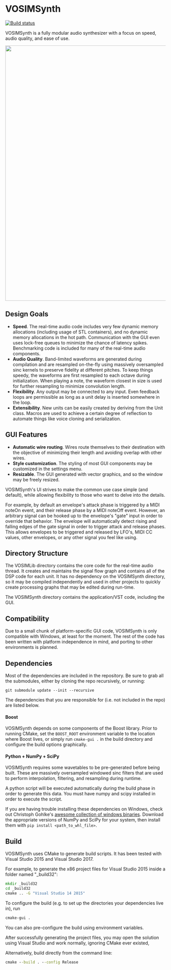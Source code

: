 # VOSIMSynth
[![Build status](https://ci.appveyor.com/api/projects/status/49ghy4v5wbkmi0ot?svg=true)](https://ci.appveyor.com/project/austensatterlee/vosimsynth)

VOSIMSynth is a fully modular audio synthesizer with a focus on speed, audio quality, and ease of use.

<p align="center">
<img src="https://raw.github.com/austensatterlee/VOSIMSynth/newgraphics/screenshots/VOSIMProject_1.png"
width=800>
</p>

## Design Goals
- **Speed**. The real-time audio code includes very few dynamic memory allocations (including usage of STL
  containers), and no dynamic memory allocations in the hot path. Communication with the GUI even uses lock-free
  queues to minimize the chance of latency spikes. Benchmarking code is included for many of the real-time
  audio components.
- **Audio Quality**. Band-limited waveforms are generated during compilation and are resampled on-the-fly
  using massively oversampled sinc kernels to preserve fidelity at different pitches. To keep things speedy,
  the waveforms are first resampled to each octave during initialization. When playing a note, the waveform
  closest in size is used for further resampling to minimize convolution length.
- **Flexibility**. Any output may be connected to any input. Even feedback loops are permissible as long as a
  unit delay is inserted somewhere in the loop. 
- **Extensibility**. New units can be easily created by deriving from the Unit class. Macros are used to achieve
  a certain degree of reflection to automate things like voice cloning and serialization.

## GUI Features
- **Automatic wire routing**. Wires route themselves to their destination with the objective of minimizing
  their length and avoiding overlap with other wires.
- **Style customization**. The styling of most GUI components may be customized in the settings menu.
- **Resizable**. The GUI generated with vector graphics, and so the window may be freely resized.

VOSIMSynth's UI strives to make the common use case simple (and default), while allowing flexibility to those
who want to delve into the details. 

For example, by default an envelope's attack phase is triggered by a MIDI noteOn event, and their release
phase by a MIDI noteOff event. However, an arbitrary signal can be hooked up to the envelope's "gate" input in
order to override that behavior. The envelope will automatically detect rising and falling edges of the gate
signal in order to trigger attack and release phases. This allows envelopes to be triggered and released by
LFO's, MIDI CC values, other envelopes, or any other signal you feel like using.

## Directory Structure
The VOSIMLib directory contains the core code for the real-time audio thread. It creates and maintains the
signal flow graph and contains all of the DSP code for each unit. It has no dependency on the VOSIMSynth
directory, so it may be compiled independently and used in other projects to quickly create processing graphs
that may be edited during run-time.

The VOSIMSynth directory contains the application/VST code, including the GUI.

## Compatibility
Due to a small chunk of platform-specific GUI code, VOSIMSynth is only compatible with Windows, at least for
the moment. The rest of the code has been written with platform independence in mind, and porting to other
environments is planned.

## Dependencies
Most of the dependencies are included in the repository. Be sure to grab all the submodules, either by cloning
the repo recursively, or running:
```
git submodule update --init --recursive
```

The dependencies that you are responsible for (i.e. not included in the repo) are listed below.

#### Boost
VOSIMSynth depends on some components of the Boost library. Prior to running CMake, set the `BOOST_ROOT`
environment variable to the location where Boost lives, or simply run `cmake-gui .` in the build directory and
configure the build options graphically.

#### Python + NumPy + SciPy
VOSIMSynth requires some wavetables to be pre-generated before being built. These are massively oversampled
windowed sinc filters that are used to perform interpolation, filtering, and resampling during runtime.

A python script will be executed automatically during the build phase in order to generate this data. You must
have numpy and scipy installed in order to execute the script.

If you are having trouble installing these dependencies on Windows, check out Christoph Gohlke's [awesome
collection of windows binaries](http://www.lfd.uci.edu/~gohlke/pythonlibs). Download the appropriate versions
of NumPy and SciPy for your system, then install them with `pip install <path_to_whl_file>`.

## Build
VOSIMSynth uses CMake to generate build scripts. It has been tested with Visual Studio 2015 and Visual
Studio 2017.

For example, to generate the x86 project files for Visual Studio 2015 inside a folder named "_build32":
```cmd
mkdir _build32 
cd _build32
cmake .. -G "Visual Studio 14 2015"
```

To configure the build (e.g. to set up the directories your dependencies live in), run 
```cmd
cmake-gui .
``` 

You can also pre-configure the build using environment variables.

After successfully generating the project files, you may open the solution using Visual Studio and work
normally, ignoring CMake ever existed,

Alternatively, build directly from the command line:
```cmd
cmake --build . --config Release
```
